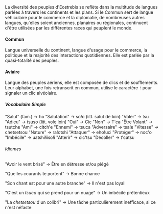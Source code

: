 La diversité des peuples d'Eostrebis se reflète dans la multitude de langues parlées à travers les continents et les plans. Si le Commun sert de langue véhiculaire pour le commerce et la diplomatie, de nombreuses autres langues, qu'elles soient anciennes, planaires ou régionales, continuent d'être utilisées par les différentes races qui peuplent le monde.

#### Commun

Langue universelle du continent, langue d'usage pour le commerce, la politique et la majorité des interactions quotidiennes. Elle est parlée par la quasi-totalité des peuples.

#### Aviaire

Langue des peuples aériens, elle est composée de clics et de soufflements. Leur alphabet, une fois retranscrit en commun, utilise le caractère `!` pour signaler un clic alvéolaire.

##### Vocabulaire Simple

"Salut" (fam.) -> ho
"Salutation" -> so!o (litt. salut de loin)
"Voler" -> tsu
"Adieu" -> tsuso (litt. vole loin)
"Oui" -> Cic
"Non" -> T'ca
"Être Volant" -> tsutche
"Ami" -> citch'e
"Ennemi" -> tsuca
"Adversaire" ->  tsa!e
"Vitesse" -> chetsetsou
"Nature" -> ra!otshi
"Attaquer" -> eho!uci
"Protéger" -> noc'o
"Imbécile" -> uatshi!iiso!i
"Atterir" -> cic'tsu
"Décoller" -> t'catsu


###### Idiomes

"Avoir le vent brisé" -> Être en détresse et/ou piégé

"Que les courants te portent" -> Bonne chance

"Son chant est pour une autre branche" -> Il n'est pas loyal

"C'est un _tsuca_ qui se prend pour un nuage" -> Un imbécile prétentieux

"La _chetsetsou_ d'un colibri" -> Une tâche particulièrement inefficace, si ce n'est néfaste